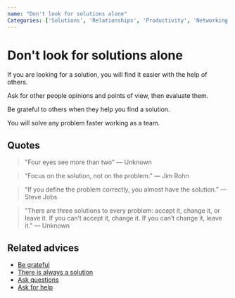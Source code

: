 ```yaml
---
name: "Don't look for solutions alone"
Categories: ['Solutions', 'Relationships', 'Productivity', 'Networking', 'Knowledge', 'Community', 'Communication', 'Help']
---
```

# Don't look for solutions alone

If you are looking for a solution, you will find it easier with the help of others.

Ask for other people opinions and points of view, then evaluate them.

Be grateful to others when they help you find a solution.

You will solve any problem faster working as a team.

## Quotes

> "Four eyes see more than two" ― Unknown

> “Focus on the solution, not on the problem.” ― Jim Rohn

> “If you define the problem correctly, you almost have the solution.” ― Steve Jobs

> "There are three solutions to every problem: accept it, change it, or leave it. If you can’t accept it, change it. If you can’t change it, leave it." ― Unknown

## Related advices

- [Be grateful](../Be%20grateful/index.md)
- [There is always a solution](../There%20is%20always%20a%20solution/index.md)
- [Ask questions](../Ask%20questions/index.md)
- [Ask for help](../Ask%20for%20help/index.md)